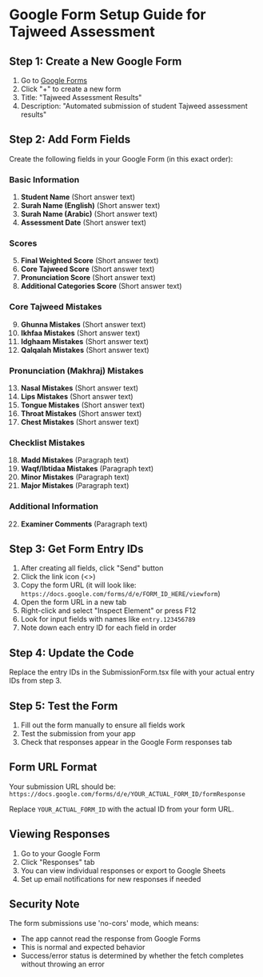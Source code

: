 # Google Form Setup Guide for Tajweed Assessment

## Step 1: Create a New Google Form

1. Go to [Google Forms](https://forms.google.com)
2. Click "+" to create a new form
3. Title: "Tajweed Assessment Results"
4. Description: "Automated submission of student Tajweed assessment results"

## Step 2: Add Form Fields

Create the following fields in your Google Form (in this exact order):

### Basic Information
1. **Student Name** (Short answer text)
2. **Surah Name (English)** (Short answer text)
3. **Surah Name (Arabic)** (Short answer text)
4. **Assessment Date** (Short answer text)

### Scores
5. **Final Weighted Score** (Short answer text)
6. **Core Tajweed Score** (Short answer text)
7. **Pronunciation Score** (Short answer text)
8. **Additional Categories Score** (Short answer text)

### Core Tajweed Mistakes
9. **Ghunna Mistakes** (Short answer text)
10. **Ikhfaa Mistakes** (Short answer text)
11. **Idghaam Mistakes** (Short answer text)
12. **Qalqalah Mistakes** (Short answer text)

### Pronunciation (Makhraj) Mistakes
13. **Nasal Mistakes** (Short answer text)
14. **Lips Mistakes** (Short answer text)
15. **Tongue Mistakes** (Short answer text)
16. **Throat Mistakes** (Short answer text)
17. **Chest Mistakes** (Short answer text)

### Checklist Mistakes
18. **Madd Mistakes** (Paragraph text)
19. **Waqf/Ibtidaa Mistakes** (Paragraph text)
20. **Minor Mistakes** (Paragraph text)
21. **Major Mistakes** (Paragraph text)

### Additional Information
22. **Examiner Comments** (Paragraph text)

## Step 3: Get Form Entry IDs

1. After creating all fields, click "Send" button
2. Click the link icon (<>)
3. Copy the form URL (it will look like: `https://docs.google.com/forms/d/e/FORM_ID_HERE/viewform`)
4. Open the form URL in a new tab
5. Right-click and select "Inspect Element" or press F12
6. Look for input fields with names like `entry.123456789`
7. Note down each entry ID for each field in order

## Step 4: Update the Code

Replace the entry IDs in the SubmissionForm.tsx file with your actual entry IDs from step 3.

## Step 5: Test the Form

1. Fill out the form manually to ensure all fields work
2. Test the submission from your app
3. Check that responses appear in the Google Form responses tab

## Form URL Format

Your submission URL should be:
`https://docs.google.com/forms/d/e/YOUR_ACTUAL_FORM_ID/formResponse`

Replace `YOUR_ACTUAL_FORM_ID` with the actual ID from your form URL.

## Viewing Responses

1. Go to your Google Form
2. Click "Responses" tab
3. You can view individual responses or export to Google Sheets
4. Set up email notifications for new responses if needed

## Security Note

The form submissions use 'no-cors' mode, which means:
- The app cannot read the response from Google Forms
- This is normal and expected behavior
- Success/error status is determined by whether the fetch completes without throwing an error
